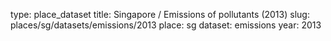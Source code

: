 type: place_dataset
title: Singapore / Emissions of pollutants (2013)
slug: places/sg/datasets/emissions/2013
place: sg
dataset: emissions
year: 2013
